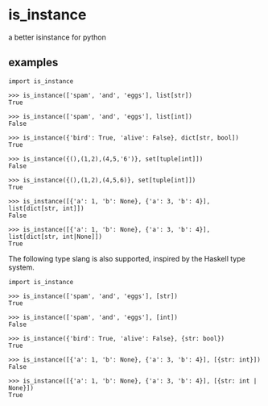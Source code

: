 # is_instance

a better isinstance for python

## examples

```python3
import is_instance

>>> is_instance(['spam', 'and', 'eggs'], list[str])
True

>>> is_instance(['spam', 'and', 'eggs'], list[int])
False

>>> is_instance({'bird': True, 'alive': False}, dict[str, bool])
True

>>> is_instance({(),(1,2),(4,5,'6')}, set[tuple[int]])
False

>>> is_instance({(),(1,2),(4,5,6)}, set[tuple[int]])
True

>>> is_instance([{'a': 1, 'b': None}, {'a': 3, 'b': 4}], list[dict[str, int]])
False

>>> is_instance([{'a': 1, 'b': None}, {'a': 3, 'b': 4}], list[dict[str, int|None]])
True
```

The following type slang is also supported, inspired by the Haskell type system.

```python3
import is_instance

>>> is_instance(['spam', 'and', 'eggs'], [str])
True

>>> is_instance(['spam', 'and', 'eggs'], [int])
False

>>> is_instance({'bird': True, 'alive': False}, {str: bool})
True

>>> is_instance([{'a': 1, 'b': None}, {'a': 3, 'b': 4}], [{str: int}])
False

>>> is_instance([{'a': 1, 'b': None}, {'a': 3, 'b': 4}], [{str: int | None}])
True
```
